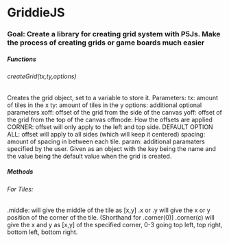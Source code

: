 # GriddieJS

### Goal: Create a library for creating grid system with P5Js. Make the process of creating grids or game boards much easier

##### Functions

###### createGrid(tx,ty,options)

Creates the grid object, set to a variable to store it. 
Parameters:
  tx: amount of tiles in the x
  ty: amount of tiles in the y
  options: additional optional parameters
    xoff: offset of the grid from the side of the canvas
    yoff: offset of the grid from the top of the canvas
    offmode: How the offsets are applied
      CORNER: offset will only apply to the left and top side. DEFAULT OPTION
      ALL: offset will apply to all sides (which will keep it centered)
     spacing: amount of spacing in between each tile.
     param: additional paramaters specified by the user. Given as an object with the key being the
            name and the value being the default value when the grid is created.
            
##### Methods

###### For Tiles:
.middle: will give the middle of the tile as [x,y]
.x or .y will give the x or y position of the corner of the tile. (Shorthand for .corner(0)]
.corner(c) will give the x and y as [x,y] of the specified corner, 0-3 going top left, top right, bottom left, bottom right. 

